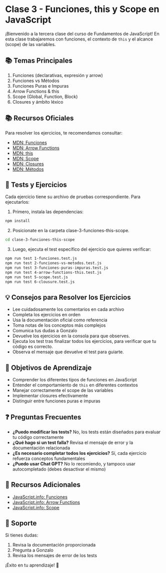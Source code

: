 # Clase 3 - Funciones, this y Scope en JavaScript

¡Bienvenido a la tercera clase del curso de Fundamentos de JavaScript! En esta clase trabajaremos con funciones, el contexto de `this` y el alcance (scope) de las variables.

## 📚 Temas Principales
1. Funciones (declarativas, expresión y arrow)
2. Funciones vs Métodos
3. Funciones Puras e Impuras
4. Arrow Functions & this
5. Scope (Global, Function, Block)
6. Closures y ámbito léxico

## 📚 Recursos Oficiales
Para resolver los ejercicios, te recomendamos consultar:

- [MDN: Funciones](https://developer.mozilla.org/es/docs/Web/JavaScript/Guide/Functions)
- [MDN: Arrow Functions](https://developer.mozilla.org/es/docs/Web/JavaScript/Reference/Functions/Arrow_functions)
- [MDN: this](https://developer.mozilla.org/es/docs/Web/JavaScript/Reference/Operators/this)
- [MDN: Scope](https://developer.mozilla.org/es/docs/Glossary/Scope)
- [MDN: Closures](https://developer.mozilla.org/es/docs/Web/JavaScript/Closures)
- [MDN: Métodos](https://developer.mozilla.org/es/docs/Web/JavaScript/Reference/Functions/Method_definitions)

## 🧪 Tests y Ejercicios
Cada ejercicio tiene su archivo de pruebas correspondiente. Para ejecutarlos:

1. Primero, instala las dependencias:
```bash
npm install
```
2. Posicionate en la carpeta clase-3-funciones-this-scope.
``` bash
cd clase-3-funciones-this-scope
```

3. Luego, ejecuta el test específico del ejercicio que quieres verificar:
```bash
npm run test 1-funciones.test.js
npm run test 2-funciones-vs-metodos.test.js
npm run test 3-funciones-puras-impuras.test.js
npm run test 4-arrow-functions-this.test.js
npm run test 5-scope.test.js
npm run test 6-clousure.test.js
```

## 💡 Consejos para Resolver los Ejercicios
- Lee cuidadosamente los comentarios en cada archivo
- Completa los ejercicios en orden
- Usa la documentación oficial como referencia
- Toma notas de los conceptos más complejos
- Comunica tus dudas a Gonzalo
- Devuelve los ejercicios en la consola para que observes.
- Ejecuta los test tras finalizar todos los ejercicios, para verificar que tu código es correcto.
- Observa el mensaje que devuelve el test para guiarte.

## 🎯 Objetivos de Aprendizaje
- Comprender los diferentes tipos de funciones en JavaScript
- Entender el comportamiento de `this` en diferentes contextos
- Manejar correctamente el scope de las variables
- Implementar closures efectivamente
- Distinguir entre funciones puras e impuras

## ❓ Preguntas Frecuentes
- **¿Puedo modificar los tests?** No, los tests están diseñados para evaluar tu código correctamente
- **¿Qué hago si un test falla?** Revisa el mensaje de error y la documentación relacionada
- **¿Es necesario completar todos los ejercicios?** Sí, cada ejercicio refuerza conceptos fundamentales
- **¿Puedo usar Chat GPT?** No lo recomiendo, y tampoco usar autocompletado (debes desactivar el mismo)

## 🚀 Recursos Adicionales
- [JavaScript.info: Funciones](https://javascript.info/function-basics)
- [JavaScript.info: Arrow Functions](https://javascript.info/arrow-functions-basics)
- [JavaScript.info: Scope](https://javascript.info/closure)

## 🤝 Soporte
Si tienes dudas:
1. Revisa la documentación proporcionada
2. Pregunta a Gonzalo
3. Revisa los mensajes de error de los tests

¡Éxito en tu aprendizaje! 💪
